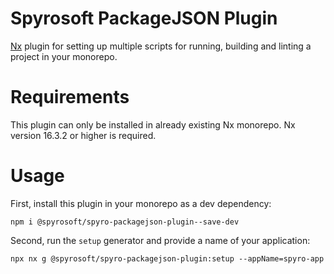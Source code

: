 # Spyrosoft PackageJSON Plugin

[Nx](https://nx.dev) plugin for setting up multiple scripts for running, building and linting a project in your monorepo.

# Requirements

This plugin can only be installed in already existing Nx monorepo. Nx version 16.3.2 or higher is required.

# Usage

First, install this plugin in your monorepo as a dev dependency:
```
npm i @spyrosoft/spyro-packagejson-plugin--save-dev
```
Second, run the `setup` generator and provide a name of your application:
```console
npx nx g @spyrosoft/spyro-packagejson-plugin:setup --appName=spyro-app
```